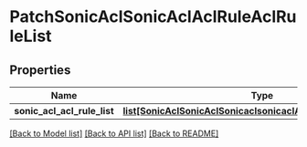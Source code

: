 # PatchSonicAclSonicAclAclRuleAclRuleList

## Properties
Name | Type | Description | Notes
------------ | ------------- | ------------- | -------------
**sonic_acl_acl_rule_list** | [**list[SonicAclSonicAclSonicaclsonicaclACLRULEACLRULELIST]**](SonicAclSonicAclSonicaclsonicaclACLRULEACLRULELIST.md) |  | [optional] 

[[Back to Model list]](../README.md#documentation-for-models) [[Back to API list]](../README.md#documentation-for-api-endpoints) [[Back to README]](../README.md)


